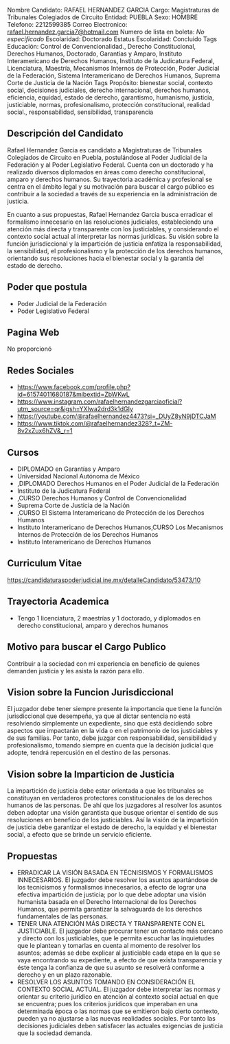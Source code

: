 Nombre Candidato: RAFAEL HERNANDEZ GARCIA
Cargo: Magistraturas de Tribunales Colegiados de Circuito
Entidad: PUEBLA
Sexo: HOMBRE
Telefono: 2212599385
Correo Electronico: rafael.hernandez.garcia7@hotmail.com
Numero de lista en boleta: *No especificado*
Escolaridad: Doctorado
Estatus Escolaridad: Concluido
Tags Educación: Control de Convencionalidad., Derecho Constitucional, Derechos Humanos, Doctorado, Garantías y Amparo, Instituto Interamericano de Derechos Humanos, Instituto de la Judicatura Federal, Licenciatura, Maestría, Mecanismos Internos de Protección, Poder Judicial de la Federación, Sistema Interamericano de Derechos Humanos, Suprema Corte de Justicia de la Nación
Tags Propósito: bienestar social, contexto social, decisiones judiciales, derecho internacional, derechos humanos, eficiencia, equidad, estado de derecho, garantismo, humanismo, justicia, justiciable, normas, profesionalismo, protección constitucional, realidad social., responsabilidad, sensibilidad, transparencia


## Descripción del Candidato 

Rafael Hernandez Garcia es candidato a Magistraturas de Tribunales Colegiados de Circuito en Puebla, postulándose al Poder Judicial de la Federación y al Poder Legislativo Federal. Cuenta con un doctorado y ha realizado diversos diplomados en áreas como derecho constitucional, amparo y derechos humanos. Su trayectoria académica y profesional se centra en el ámbito legal y su motivación para buscar el cargo público es contribuir a la sociedad a través de su experiencia en la administración de justicia.

En cuanto a sus propuestas, Rafael Hernandez Garcia busca erradicar el formalismo innecesario en las resoluciones judiciales, estableciendo una atención más directa y transparente con los justiciables, y considerando el contexto social actual al interpretar las normas jurídicas. Su visión sobre la función jurisdiccional y la impartición de justicia enfatiza la responsabilidad, la sensibilidad, el profesionalismo y la protección de los derechos humanos, orientando sus resoluciones hacia el bienestar social y la garantía del estado de derecho.


## Poder que postula

- Poder Judicial de la Federación
- Poder Legislativo Federal


## Pagina Web

No proporcionó


## Redes Sociales

- https://www.facebook.com/profile.php?id=61574011680187&mibextid=ZbWKwL
- https://www.instagram.com/rafaelhernandezgarciaoficial?utm_source=qr&igsh=YXlwa2drd3k1dGIy
- https://youtube.com/@rafaelhernandez4473?si=_DUyZ8yN9jDTCJaM
- https://www.tiktok.com/@rafaelhernandez328?_t=ZM-8v2xZux6hZV&_r=1


## Cursos

- DIPLOMADO en Garantías y Amparo
- Universidad Nacional Autónoma de México
- ,DIPLOMADO Derechos Humanos en el Poder Judicial de la Federación
- Instituto de la Judicatura Federal
- ,CURSO Derechos Humanos y Control de Convencionalidad
- Suprema Corte de Justicia de la Nación
- ,CURSO El Sistema Interamericano de Protección de los Derechos Humanos
- Instituto Interamericano de Derechos Humanos,CURSO Los Mecanismos Internos de Protección de los Derechos Humanos
- Instituto Interamericano de Derechos Humanos


## Curriculum Vitae

https://candidaturaspoderjudicial.ine.mx/detalleCandidato/53473/10


## Trayectoria Academica

- Tengo 1 licenciatura, 2 maestrías y 1 doctorado, y diplomados en derecho constitucional, amparo y derechos humanos


## Motivo para buscar el Cargo Publico

Contribuir a la sociedad con mi experiencia en beneficio de quienes demanden justicia y les asista la razón para ello.


## Vision sobre la Funcion Jurisdiccional

El juzgador debe tener siempre presente la importancia que tiene la función jurisdiccional que desempeña, ya que al dictar sentencia no está resolviendo simplemente un expediente, sino que está decidiendo sobre aspectos que impactarán en la vida o en el patrimonio de los justiciables y de sus familias. Por tanto, debe juzgar con responsabilidad, sensibilidad y profesionalismo, tomando siempre en cuenta que la decisión judicial que adopte, tendrá repercusión en el destino de las personas.


## Vision sobre la Imparticion de Justicia

La impartición de justicia debe estar orientada a que los tribunales se constituyan en verdaderos protectores constitucionales de los derechos humanos de las personas. De ahí que los juzgadores al resolver los asuntos deben adoptar una visión garantista que busque orientar el sentido de sus resoluciones en beneficio de los justiciables. Así la visión de la impartición de justicia debe garantizar el estado de derecho, la equidad y el bienestar social, a efecto que se brinde un servicio eficiente.


## Propuestas

- ERRADICAR LA VISIÓN BASADA EN TÉCNISISMOS Y FORMALISMOS INNECESARIOS. El juzgador debe resolver los asuntos apartándose de los tecnicismos y formalismos innecesarios, a efecto de lograr una efectiva impartición de justicia; por lo que debe adoptar una visión humanista basada en el Derecho Internacional de los Derechos Humanos, que permita garantizar la salvaguarda de los derechos fundamentales de las personas.
- TENER UNA ATENCIÓN MÁS DIRECTA Y TRANSPARENTE CON EL JUSTICIABLE. El juzgador debe procurar tener un contacto más cercano y directo con los justiciables, que le permita escuchar las inquietudes que le plantean y tomarlas en cuenta al momento de resolver los asuntos; además se debe explicar al justiciable cada etapa en la que se vaya encontrando su expediente, a efecto de que exista transparencia y éste tenga la confianza de que su asunto se resolverá conforme a derecho y en un plazo razonable.
- RESOLVER LOS ASUNTOS TOMANDO EN CONSIDERACIÓN EL CONTEXTO SOCIAL ACTUAL. El juzgador debe interpretar las normas y orientar su criterio jurídico en atención al contexto social actual en que se encuentra; pues los criterios jurídicos que imperaban en una determinada época o las normas que se emitieron bajo cierto contexto, pueden ya no ajustarse a las nuevas realidades sociales. Por tanto las decisiones judiciales deben satisfacer las actuales exigencias de justicia que la sociedad demanda.

